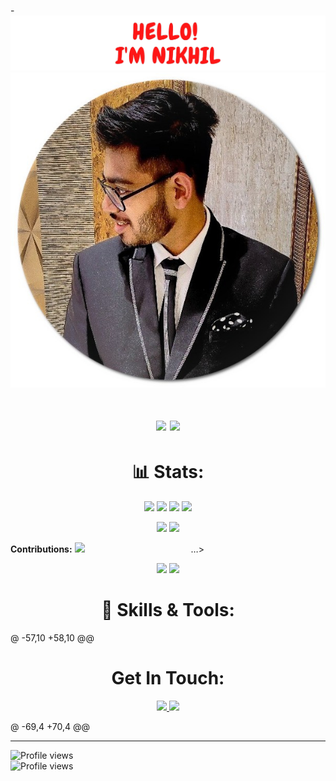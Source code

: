 -<img src= './images/hero.png' alt="I Am Nikhil Gupta.">
<img src= './images/vanshitgupta.png' alt="HELLO I'M VANSHIT GUPTA.">
<h1 align="center">
    <img src="https://readme-typing-svg.herokuapp.com?color=%23711BF7&lines=Console.log(%22I+Am+A+Developer%22);cout%3C%3C%22I+Am+A+Programmer%22%3C%3Cendl;print(%22Improving+Bit+By+Bit.%22)&size=20&center=true&width=700">
    <img src="(https://readme-typing-svg.herokuapp.com?color=8233F7&lines=I+Am+Vanshit+Gupta;System.out.println(%22I+AM+A+PROGRAMMER))&size=20&center=true&width=700">
</h1>

<h1 align="center"> 📊 Stats: </h1>
<p>
    <p align="center">
    <img src= "https://github-readme-stats.vercel.app/api?username=gupta-nikhil85&show_icons=true&theme=radical">
    <img src="https://github-readme-streak-stats.herokuapp.com/?user=gupta-nikhil85&theme=radical">
    <img src= "https://github-readme-stats.vercel.app/api?username=Vanshitgupta9717&show_icons=true&theme=radical">
    <img src="https://github-readme-streak-stats.herokuapp.com/?user=Vanshitgupta9717&theme=radical">
    </p>
    <p align="center">
    <img src="https://github-readme-stats.vercel.app/api/top-langs/?username=gupta-nikhil85&theme=radical">
    <img src="https://github-readme-stats.vercel.app/api/top-langs/?username=Vanshitgupta9717&theme=radical">
    </p>
</p>
</

<h1 align="center"><strong>Contributions:</strong></h1>
<img src = <div data-v-45a787d4 class="icon-player-wrap" style="min-width: 186px; height: 186px;">…</div>>
<p align="center">
    <img src= "https://activity-graph.herokuapp.com/graph?username=gupta-nikhil85&theme=react-dark&hide_border=true">
    <img src= "https://activity-graph.herokuapp.com/graph?username=Vanshitgupta9717&theme=react-dark&hide_border=true">
</p> 

<h1 align="center"> 🔧 Skills & Tools: </h1>
@ -57,10 +58,10 @@

<h1 align="center"> Get In Touch: </h1>
  <p align="center">
    <a href="https://www.instagram.com/nikhilgupta8528/">
    <a href="https://www.instagram.com/vanshitgupta_2004/">
      <img src="https://img.shields.io/badge/instagram-purple?&style=for-the-badge&logo=instagram&logoColor=white">
    </a>
    <a href="https://www.linkedin.com/in/nikhil-gupta-2601/">
    <a href="https://www.linkedin.com/in/vanshit-gupta-8b8486226/">
      <img src="https://img.shields.io/badge/linkedin-0A66C2?&style=for-the-badge&logo=linkedin&logoColor=white">
    </a>
  </p>
@ -69,4 +70,4 @@
<hr>


![Profile views](https://gpvc.arturio.dev/gupta-nikhil85)  
![Profile views](https://gpvc.arturio.dev/Vanshitgupta9717)  